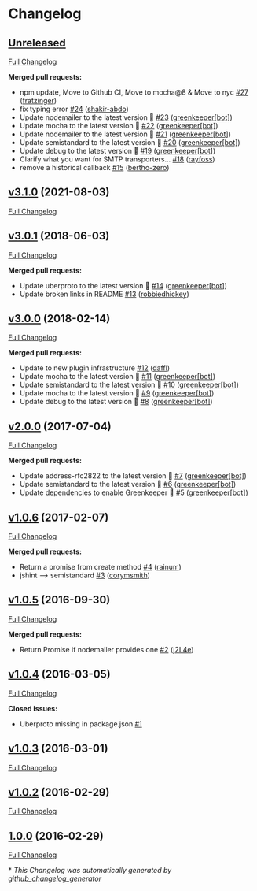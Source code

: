 # Changelog

## [Unreleased](https://github.com/feathersjs-ecosystem/feathers-mailer/tree/HEAD)

[Full Changelog](https://github.com/feathersjs-ecosystem/feathers-mailer/compare/v3.1.0...HEAD)

**Merged pull requests:**

- npm update, Move to Github CI, Move to mocha@8 & Move to nyc [\#27](https://github.com/feathersjs-ecosystem/feathers-mailer/pull/27) ([fratzinger](https://github.com/fratzinger))
- fix typing error [\#24](https://github.com/feathersjs-ecosystem/feathers-mailer/pull/24) ([shakir-abdo](https://github.com/shakir-abdo))
- Update nodemailer to the latest version 🚀 [\#23](https://github.com/feathersjs-ecosystem/feathers-mailer/pull/23) ([greenkeeper[bot]](https://github.com/apps/greenkeeper))
- Update mocha to the latest version 🚀 [\#22](https://github.com/feathersjs-ecosystem/feathers-mailer/pull/22) ([greenkeeper[bot]](https://github.com/apps/greenkeeper))
- Update nodemailer to the latest version 🚀 [\#21](https://github.com/feathersjs-ecosystem/feathers-mailer/pull/21) ([greenkeeper[bot]](https://github.com/apps/greenkeeper))
- Update semistandard to the latest version 🚀 [\#20](https://github.com/feathersjs-ecosystem/feathers-mailer/pull/20) ([greenkeeper[bot]](https://github.com/apps/greenkeeper))
- Update debug to the latest version 🚀 [\#19](https://github.com/feathersjs-ecosystem/feathers-mailer/pull/19) ([greenkeeper[bot]](https://github.com/apps/greenkeeper))
- Clarify what you want for SMTP transporters... [\#18](https://github.com/feathersjs-ecosystem/feathers-mailer/pull/18) ([rayfoss](https://github.com/rayfoss))
- remove a historical callback [\#15](https://github.com/feathersjs-ecosystem/feathers-mailer/pull/15) ([bertho-zero](https://github.com/bertho-zero))

## [v3.1.0](https://github.com/feathersjs-ecosystem/feathers-mailer/tree/v3.1.0) (2021-08-03)

[Full Changelog](https://github.com/feathersjs-ecosystem/feathers-mailer/compare/v3.0.1...v3.1.0)

## [v3.0.1](https://github.com/feathersjs-ecosystem/feathers-mailer/tree/v3.0.1) (2018-06-03)

[Full Changelog](https://github.com/feathersjs-ecosystem/feathers-mailer/compare/v3.0.0...v3.0.1)

**Merged pull requests:**

- Update uberproto to the latest version 🚀 [\#14](https://github.com/feathersjs-ecosystem/feathers-mailer/pull/14) ([greenkeeper[bot]](https://github.com/apps/greenkeeper))
- Update broken links in README [\#13](https://github.com/feathersjs-ecosystem/feathers-mailer/pull/13) ([robbiedhickey](https://github.com/robbiedhickey))

## [v3.0.0](https://github.com/feathersjs-ecosystem/feathers-mailer/tree/v3.0.0) (2018-02-14)

[Full Changelog](https://github.com/feathersjs-ecosystem/feathers-mailer/compare/v2.0.0...v3.0.0)

**Merged pull requests:**

- Update to new plugin infrastructure [\#12](https://github.com/feathersjs-ecosystem/feathers-mailer/pull/12) ([daffl](https://github.com/daffl))
- Update mocha to the latest version 🚀 [\#11](https://github.com/feathersjs-ecosystem/feathers-mailer/pull/11) ([greenkeeper[bot]](https://github.com/apps/greenkeeper))
- Update semistandard to the latest version 🚀 [\#10](https://github.com/feathersjs-ecosystem/feathers-mailer/pull/10) ([greenkeeper[bot]](https://github.com/apps/greenkeeper))
- Update mocha to the latest version 🚀 [\#9](https://github.com/feathersjs-ecosystem/feathers-mailer/pull/9) ([greenkeeper[bot]](https://github.com/apps/greenkeeper))
- Update debug to the latest version 🚀 [\#8](https://github.com/feathersjs-ecosystem/feathers-mailer/pull/8) ([greenkeeper[bot]](https://github.com/apps/greenkeeper))

## [v2.0.0](https://github.com/feathersjs-ecosystem/feathers-mailer/tree/v2.0.0) (2017-07-04)

[Full Changelog](https://github.com/feathersjs-ecosystem/feathers-mailer/compare/v1.0.6...v2.0.0)

**Merged pull requests:**

- Update address-rfc2822 to the latest version 🚀 [\#7](https://github.com/feathersjs-ecosystem/feathers-mailer/pull/7) ([greenkeeper[bot]](https://github.com/apps/greenkeeper))
- Update semistandard to the latest version 🚀 [\#6](https://github.com/feathersjs-ecosystem/feathers-mailer/pull/6) ([greenkeeper[bot]](https://github.com/apps/greenkeeper))
- Update dependencies to enable Greenkeeper 🌴 [\#5](https://github.com/feathersjs-ecosystem/feathers-mailer/pull/5) ([greenkeeper[bot]](https://github.com/apps/greenkeeper))

## [v1.0.6](https://github.com/feathersjs-ecosystem/feathers-mailer/tree/v1.0.6) (2017-02-07)

[Full Changelog](https://github.com/feathersjs-ecosystem/feathers-mailer/compare/v1.0.5...v1.0.6)

**Merged pull requests:**

- Return a promise from create method [\#4](https://github.com/feathersjs-ecosystem/feathers-mailer/pull/4) ([rainum](https://github.com/rainum))
- jshint —\> semistandard [\#3](https://github.com/feathersjs-ecosystem/feathers-mailer/pull/3) ([corymsmith](https://github.com/corymsmith))

## [v1.0.5](https://github.com/feathersjs-ecosystem/feathers-mailer/tree/v1.0.5) (2016-09-30)

[Full Changelog](https://github.com/feathersjs-ecosystem/feathers-mailer/compare/v1.0.4...v1.0.5)

**Merged pull requests:**

- Return Promise if nodemailer provides one [\#2](https://github.com/feathersjs-ecosystem/feathers-mailer/pull/2) ([j2L4e](https://github.com/j2L4e))

## [v1.0.4](https://github.com/feathersjs-ecosystem/feathers-mailer/tree/v1.0.4) (2016-03-05)

[Full Changelog](https://github.com/feathersjs-ecosystem/feathers-mailer/compare/v1.0.3...v1.0.4)

**Closed issues:**

- Uberproto missing in package.json [\#1](https://github.com/feathersjs-ecosystem/feathers-mailer/issues/1)

## [v1.0.3](https://github.com/feathersjs-ecosystem/feathers-mailer/tree/v1.0.3) (2016-03-01)

[Full Changelog](https://github.com/feathersjs-ecosystem/feathers-mailer/compare/v1.0.2...v1.0.3)

## [v1.0.2](https://github.com/feathersjs-ecosystem/feathers-mailer/tree/v1.0.2) (2016-02-29)

[Full Changelog](https://github.com/feathersjs-ecosystem/feathers-mailer/compare/1.0.0...v1.0.2)

## [1.0.0](https://github.com/feathersjs-ecosystem/feathers-mailer/tree/1.0.0) (2016-02-29)

[Full Changelog](https://github.com/feathersjs-ecosystem/feathers-mailer/compare/ea67e3769ae41258194552d27607311e5a45e81d...1.0.0)



\* *This Changelog was automatically generated by [github_changelog_generator](https://github.com/github-changelog-generator/github-changelog-generator)*
